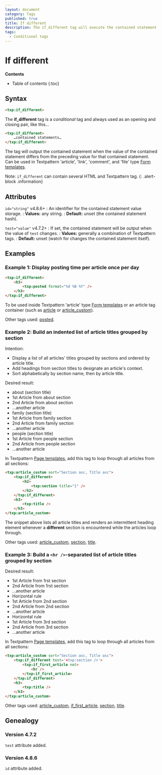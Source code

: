 ```yaml
---
layout: document
category: Tags
published: true
title: If different
description: The if_different tag will execute the contained statement when the value of the contained statement differs from the preceding value.
tags:
  - Conditional tags
---
```


# If different

**Contents**

* Table of contents
{:toc}

## Syntax

~~~ html
<txp:if_different>
~~~

The **if_different** tag is a *conditional* tag and always used as an opening and closing pair, like this…

~~~ html
<txp:if_different>
    …contained statements…
</txp:if_different>
~~~

The tag will output the contained statement when the value of the contained statement differs from the preceding value for that contained statement. Can be used in Textpattern 'article', 'link', 'comment', and 'file' type [Form templates](/themes/form-templates-explained).

Note: `if_different` can contain several HTML and Textpattern tag.
{: .alert-block .information}

## Attributes

`id="string"` <span class="footnote warning">v4.8.6+</span>
: An identifier for the contained statement value storage.
: **Values:** any string.
: **Default:** unset (the contained statement hash).

`test="value"` <span class="footnote warning">v4.7.2+</span>
: If set, the contained statement will be output when the value of `test` changes.
: **Values:** generally a combination of Textpattern tags.
: **Default:** unset (watch for changes the contained statement itself).

## Examples

### Example 1: Display posting time per article once per day

~~~ html
<txp:if_different>
    <h3>
        <txp:posted format="%d %B %Y" />
    </h3>
</txp:if_different>
~~~

To be used inside Textpattern 'article' type [Form templates](/themes/form-templates-explained) or an article tag container (such as [article](/tags/article) or [article_custom](/tags/article_custom)).

Other tags used: [posted](/tags/posted).

### Example 2: Build an indented list of article titles grouped by section

Intention:

* Display a list of all articles' titles grouped by sections and ordered by article title.
* Add headings from section titles to designate an article's context.
* Sort alphabetically by section name, then by article title.

Desired result:

* about (section title)
* 1st Article from about section
* 2nd Article from about section
* …another article
* family (section title)
* 1st Article from family section
* 2nd Article from family section
* …another article
* people (section title)
* 1st Article from people section
* 2nd Article from people section
* …another article

In Textpattern [Page templates](/themes/page-templates-explained), add this tag to loop through all articles from all sections:

~~~ html
<txp:article_custom sort="Section asc, Title asc">
    <txp:if_different>
        <h2>
            <txp:section title="1" />
        </h2>
    </txp:if_different>
    <h3>
        <txp:title />
    </h3>
</txp:article_custom>
~~~

The snippet above lists all article titles and renders an intermittent heading element whenever a **different** section is encountered while the articles loop through.

Other tags used: [article_custom](/tags/article_custom), [section](/tags/section), [title](/tags/title).

### Example 3: Build a `<hr />`-separated list of article titles grouped by section

Desired result:

* 1st Article from 1rst section
* 2nd Article from 1rst section
* …another article
* Horizontal rule
* 1st Article from 2nd section
* 2nd Article from 2nd section
* …another article
* Horizontal rule
* 1st Article from 3rd section
* 2nd Article from 3rd section
* …another article

In Textpattern [Page templates](/themes/page-templates-explained), add this tag to loop through all articles from all sections:

~~~ html
<txp:article_custom sort="Section asc, Title asc">
    <txp:if_different test='<txp:section />'>
        <txp:if_first_article not>
            <hr />
        </txp:if_first_article>
    </txp:if_different>
    <h3>
        <txp:title />
    </h3>
</txp:article_custom>
~~~

Other tags used: [article_custom](/tags/article_custom), [if_first_article](/tags/if_first_article), [section](/tags/section), [title](/tags/title).

## Genealogy

### Version 4.7.2

`test` attribute added.

### Version 4.8.6

`id` attribute added.

